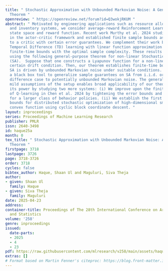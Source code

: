 ```yaml
---
title: " Stochastic Approximation with Unbounded Markovian Noise: A General-Purpose
  Theorem "
openreview: " https://openreview.net/forum?id=Q3wokjRKUM "
abstract: " Motivated by engineering applications such as resource allocation in networks
  and inventory systems, we consider average-reward Reinforcement Learning with unbounded
  state space and reward function. Recent work Murthy et al. 2024 studied this problem
  in the actor-critic framework and established finite sample bounds assuming access
  to a critic with certain error guarantees. We complement their work by studying
  Temporal Difference (TD) learning with linear function approximation and establishing
  finite-time bounds with the optimal sample complexity. These results are obtained
  using the following general-purpose theorem for non-linear Stochastic Approximation
  (SA).  Suppose that one constructs a Lyapunov function for a non-linear SA with
  certain drift condition. Then, our theorem establishes finite-time bounds when this
  SA is driven by unbounded Markovian noise under suitable conditions. It serves as
  a black box tool to generalize sample guarantees on SA from i.i.d. or martingale
  difference case to potentially unbounded Markovian noise. The generality and the
  mild assumptions of the setup enables broad applicability of our theorem. We illustrate
  its power by studying two more systems: (i) We improve upon the finite-time bounds
  of Q-learning in Chen et al. 2024 by tightening the error bounds and also allowing
  for a larger class of behavior policies. (ii) We establish the first ever finite-time
  bounds for distributed stochastic optimization of high-dimensional smooth strongly
  convex function using cyclic block coordinate descent. "
layout: inproceedings
series: Proceedings of Machine Learning Research
publisher: PMLR
issn: 2640-3498
id: haque25a
month: 0
tex_title: " Stochastic Approximation with Unbounded Markovian Noise: A General-Purpose
  Theorem "
firstpage: 3718
lastpage: 3726
page: 3718-3726
order: 3718
cycles: false
bibtex_author: Haque, Shaan Ul and Maguluri, Siva Theja
author:
- given: Shaan Ul
  family: Haque
- given: Siva Theja
  family: Maguluri
date: 2025-04-23
address:
container-title: Proceedings of The 28th International Conference on Artificial Intelligence
  and Statistics
volume: '258'
genre: inproceedings
issued:
  date-parts:
  - 2025
  - 4
  - 23
pdf: https://raw.githubusercontent.com/mlresearch/v258/main/assets/haque25a/haque25a.pdf
extras: []
# Format based on Martin Fenner's citeproc: https://blog.front-matter.io/posts/citeproc-yaml-for-bibliographies/
---
```

